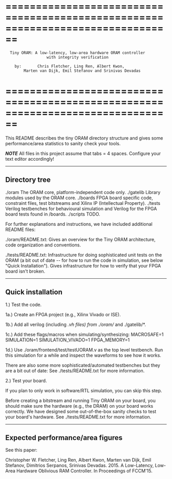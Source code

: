﻿
================================================================================
================================================================================
      Tiny ORAM: A low-latency, low-area hardware ORAM controller 
	                  with integrity verification

        by:       Chris Fletcher, Ling Ren, Albert Kwon, 
		    Marten van Dijk, Emil Stefanov and Srinivas Devadas
================================================================================
================================================================================

This README describes the tiny ORAM directory structure and gives some 
performance/area statistics to sanity check your tools.

***NOTE*** All files in this project assume that tabs = 4 spaces.  Configure 
your text editor accordingly!

--------------------------------------------------------------------------------
Directory tree
--------------------------------------------------------------------------------

./oram		The ORAM core, platform-independent code only.
./gatelib	Library modules used by the ORAM core.
./boards	FPGA board specific code, constraint files, test bitstreams and 
			Xilinx IP (Intellectual Property).
./tests		Verilog testbenches for behavioural simulation and Verilog for the 
			FPGA board tests found in /boards.
./scripts	TODO.

For further explanations and instructions, we have included additional README 
files:

./oram/README.txt:
	Gives an overview for the Tiny ORAM architecture, code organization and 
	conventions.

./tests/README.txt:	
	Infrastructure for doing sophisticated unit tests on the ORAM (a bit out 
	of date -- for how to run the code in simulation, see below "Quick 
	Installation").  Gives infrastructure for how to verify that your FPGA board 
	isn't broken. 

--------------------------------------------------------------------------------
Quick installation
--------------------------------------------------------------------------------

1.)	Test the code.
	
1a.) 	Create an FPGA project (e.g., Xilinx Vivado or ISE).

1b.) 	Add all verilog (including *.vh files) from ./oram/* and ./gatelib/*.

1c.)	Add these flags/macros when simulating/synthesizing:
		MACROSAFE=1
		SIMULATION=1
		SIMULATION_VIVADO=1
		FPGA_MEMORY=1
		
1d.) 	Use ./oram/frontend/test/testUORAM.v as the top level testbench.
		Run this simulation for a while and inspect the waveforms to see how it 
		works.

There are also some more sophisticated/automated testbenches but they are a bit 
out of date: See ./tests/README.txt for more information.
	
2.) Test your board.

If you plan to only work in software/RTL simulation, you can skip this step.

Before creating a bitstream and running Tiny ORAM on your board, you should make 
sure the hardware (e.g., the DRAM) on your board works correctly.  We have 
designed some out-of-the-box sanity checks to test your board's hardware.  See 
./tests/README.txt for more information.
	
--------------------------------------------------------------------------------
Expected performance/area figures
--------------------------------------------------------------------------------

See this paper:

Christopher W. Fletcher, Ling Ren, Albert Kwon, Marten van Dijk, Emil Stefanov, 
Dimitrios Serpanos, Srinivas Devadas. 2015.  A Low-Latency, Low-Area Hardware 
Oblivious RAM Controller.  In Proceedings of FCCM'15.
